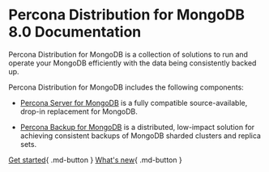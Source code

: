 # Percona Distribution for MongoDB 8.0 Documentation

Percona Distribution for MongoDB is a collection of solutions to run and operate your
MongoDB efficiently with the data being consistently backed up.

Percona Distribution for MongoDB includes the following components:

* [Percona Server for MongoDB](https://docs.percona.com/percona-server-for-mongodb/8.0/index.html) is a fully compatible source-available, drop-in replacement
for MongoDB.

* [Percona Backup for MongoDB](https://docs.percona.com/percona-backup-mongodb/index.html) is a distributed, low-impact solution for achieving
consistent backups of MongoDB sharded clusters and replica sets.

[Get started](installation.md){ .md-button }
[What's new]({{release}}.md){ .md-button } 
